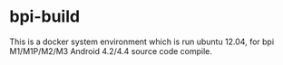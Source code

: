 # bpi-build

  This is a docker system environment which is run ubuntu 12.04, for bpi M1/M1P/M2/M3 Android 4.2/4.4 source code compile.
